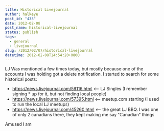 ```yaml
---
title: Historical Livejournal
author: halkeye
post_id: "433"
date: 2012-02-08
post_name: historical-livejournal
status: publish
tags:
  - general
  - livejournal
slug: /2012/02/07/historical-livejournal
datetime: 2012-02-08T14:54:20+0800
---
```


LJ Was mentioned a few times today, but mostly because one of the accounts I was holding got a delete notification. I started to search for some historical posts:

* https://news.livejournal.com/58116.html &lt;\-- LJ Singles (I remember signing * up for it, but not finding local people)
* https://news.livejournal.com/57395.html &lt;\-- meetup.com starting (I used to run the local LJ meetups)
* https://news.livejournal.com/45260.html &lt;\-- the great LJ BBQ. I was one of only 2 canadians there, they kept making me say "Canadian" things

Amused I am

